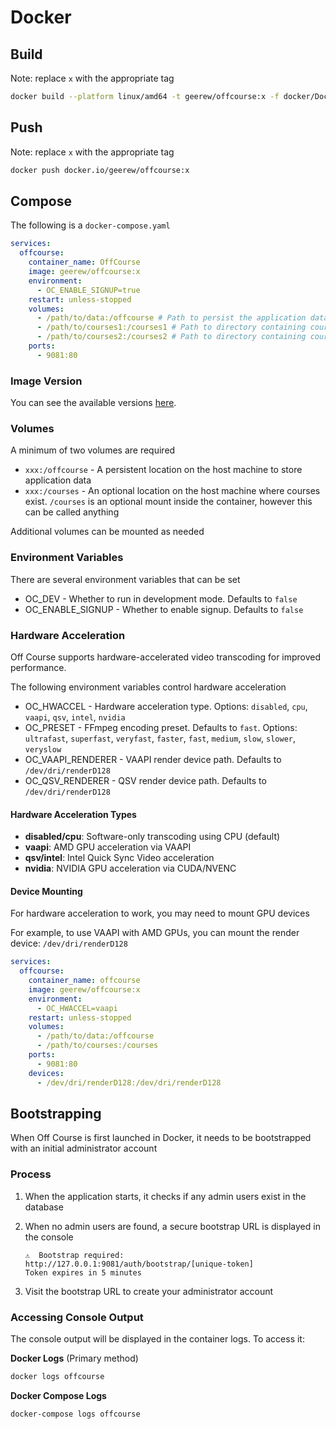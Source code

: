 # Docker

## Build

Note: replace `x` with the appropriate tag

```bash
docker build --platform linux/amd64 -t geerew/offcourse:x -f docker/Dockerfile .
```

## Push

Note: replace `x` with the appropriate tag

```bash
docker push docker.io/geerew/offcourse:x
```

## Compose

The following is a `docker-compose.yaml`

```yaml
services:
  offcourse:
    container_name: OffCourse
    image: geerew/offcourse:x
    environment:
      - OC_ENABLE_SIGNUP=true
    restart: unless-stopped
    volumes:
      - /path/to/data:/offcourse # Path to persist the application data
      - /path/to/courses1:/courses1 # Path to directory containing courses
      - /path/to/courses2:/courses2 # Path to directory containing courses
    ports:
      - 9081:80
```

### Image Version

You can see the available versions [here](https://hub.docker.com/r/geerew/offcourse/tags).

### Volumes

A minimum of two volumes are required

- `xxx:/offcourse` - A persistent location on the host machine to store application data
- `xxx:/courses` - An optional location on the host machine where courses exist. `/courses` is an optional mount inside the
  container, however this can be called anything

Additional volumes can be mounted as needed

### Environment Variables

There are several environment variables that can be set

- OC_DEV - Whether to run in development mode. Defaults to `false`
- OC_ENABLE_SIGNUP - Whether to enable signup. Defaults to `false`

### Hardware Acceleration

Off Course supports hardware-accelerated video transcoding for improved performance.

The following environment variables control hardware acceleration

- OC_HWACCEL - Hardware acceleration type. Options: `disabled`, `cpu`, `vaapi`, `qsv`, `intel`, `nvidia`
- OC_PRESET - FFmpeg encoding preset. Defaults to `fast`. Options: `ultrafast`, `superfast`, `veryfast`, `faster`, `fast`,
  `medium`, `slow`, `slower`, `veryslow`
- OC_VAAPI_RENDERER - VAAPI render device path. Defaults to `/dev/dri/renderD128`
- OC_QSV_RENDERER - QSV render device path. Defaults to `/dev/dri/renderD128`

#### Hardware Acceleration Types

- **disabled/cpu**: Software-only transcoding using CPU (default)
- **vaapi**: AMD GPU acceleration via VAAPI
- **qsv/intel**: Intel Quick Sync Video acceleration
- **nvidia**: NVIDIA GPU acceleration via CUDA/NVENC

#### Device Mounting

For hardware acceleration to work, you may need to mount GPU devices

For example, to use VAAPI with AMD GPUs, you can mount the render device: `/dev/dri/renderD128`

```yaml
services:
  offcourse:
    container_name: offcourse
    image: geerew/offcourse:x
    environment:
      - OC_HWACCEL=vaapi
    restart: unless-stopped
    volumes:
      - /path/to/data:/offcourse
      - /path/to/courses:/courses
    ports:
      - 9081:80
    devices:
      - /dev/dri/renderD128:/dev/dri/renderD128
```

## Bootstrapping

When Off Course is first launched in Docker, it needs to be bootstrapped with an initial administrator account

### Process

1. When the application starts, it checks if any admin users exist in the database

2. When no admin users are found, a secure bootstrap URL is displayed in the console

   ```shell
   ⚠️  Bootstrap required: http://127.0.0.1:9081/auth/bootstrap/[unique-token]
   Token expires in 5 minutes
   ```

3. Visit the bootstrap URL to create your administrator account

### Accessing Console Output

The console output will be displayed in the container logs. To access it:

**Docker Logs** (Primary method)

```bash
docker logs offcourse
```

**Docker Compose Logs**

```bash
docker-compose logs offcourse
```
